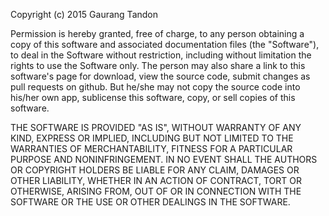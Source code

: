 Copyright (c) 2015 Gaurang Tandon

Permission is hereby granted, free of charge, to any person obtaining a copy
of this software and associated documentation files (the "Software"), to deal
in the Software without restriction, including without limitation the rights
to use the Software only. The person may also share a link to this software's
page for download, view the source code, submit changes as pull requests on github.
But he/she may not copy the source code into his/her own app, sublicense this
software, copy, or sell copies of this software.

THE SOFTWARE IS PROVIDED "AS IS", WITHOUT WARRANTY OF ANY KIND, EXPRESS OR
IMPLIED, INCLUDING BUT NOT LIMITED TO THE WARRANTIES OF MERCHANTABILITY,
FITNESS FOR A PARTICULAR PURPOSE AND NONINFRINGEMENT. IN NO EVENT SHALL THE
AUTHORS OR COPYRIGHT HOLDERS BE LIABLE FOR ANY CLAIM, DAMAGES OR OTHER
LIABILITY, WHETHER IN AN ACTION OF CONTRACT, TORT OR OTHERWISE, ARISING FROM,
OUT OF OR IN CONNECTION WITH THE SOFTWARE OR THE USE OR OTHER DEALINGS IN THE
SOFTWARE.
